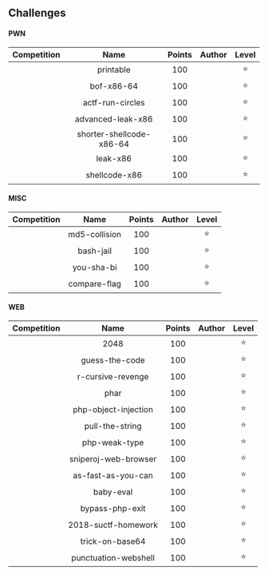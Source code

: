 ## Challenges

#### PWN

| Competition | Name | Points | Author | Level |  
| :---------: | :--: | :----: | :----: | :---: |  
|[]()|printable|100|[]()|:star:|  
|[]()|bof-x86-64|100|[]()|:star:|  
|[]()|actf-run-circles|100|[]()|:star:|  
|[]()|advanced-leak-x86|100|[]()|:star:|  
|[]()|shorter-shellcode-x86-64|100|[]()|:star:|  
|[]()|leak-x86|100|[]()|:star:|  
|[]()|shellcode-x86|100|[]()|:star:|  

#### MISC

| Competition | Name | Points | Author | Level |  
| :---------: | :--: | :----: | :----: | :---: |  
|[]()|md5-collision|100|[]()|:star:|  
|[]()|bash-jail|100|[]()|:star:|  
|[]()|you-sha-bi|100|[]()|:star:|  
|[]()|compare-flag|100|[]()|:star:|  

#### WEB

| Competition | Name | Points | Author | Level |  
| :---------: | :--: | :----: | :----: | :---: |  
|[]()|2048|100|[]()|:star:|  
|[]()|guess-the-code|100|[]()|:star:|  
|[]()|r-cursive-revenge|100|[]()|:star:|  
|[]()|phar|100|[]()|:star:|  
|[]()|php-object-injection|100|[]()|:star:|  
|[]()|pull-the-string|100|[]()|:star:|  
|[]()|php-weak-type|100|[]()|:star:|  
|[]()|sniperoj-web-browser|100|[]()|:star:|  
|[]()|as-fast-as-you-can|100|[]()|:star:|  
|[]()|baby-eval|100|[]()|:star:|  
|[]()|bypass-php-exit|100|[]()|:star:|  
|[]()|2018-suctf-homework|100|[]()|:star:|  
|[]()|trick-on-base64|100|[]()|:star:|  
|[]()|punctuation-webshell|100|[]()|:star:|  

